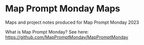 # Map Prompt Monday Maps

Maps and project notes produced for Map Prompt Monday 2023

What is Map Prompt Monday? See here: https://github.com/MapPromptMonday/MapPromptMonday
